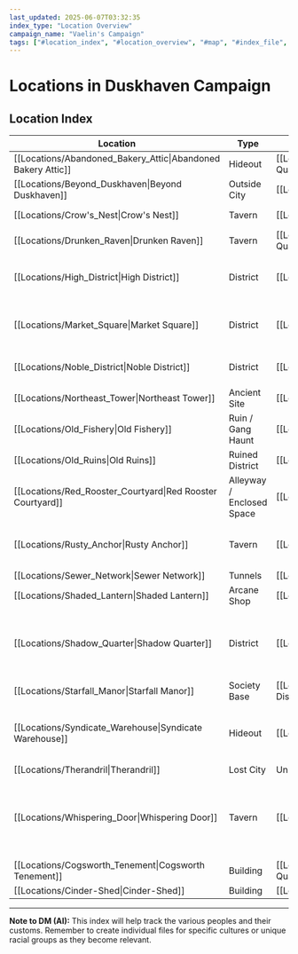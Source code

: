 ```yaml
---
last_updated: 2025-06-07T03:32:35
index_type: "Location Overview"
campaign_name: "Vaelin's Campaign"
tags: ["#location_index", "#location_overview", "#map", "#index_file", "#campaign_data", "#duskhaven_districts"] # (NEW/ENHANCED)
---
```

# Locations in Duskhaven Campaign

## Location Index

| Location                                                     | Type                      | Parent Location                              | Key NPCs                                                                                                                                                                                                                                               |
| ------------------------------------------------------------ | ------------------------- | -------------------------------------------- | ------------------------------------------------------------------------------------------------------------------------------------------------------------------------------------------------------------------------------------------------------ |
| [[Locations/Abandoned_Bakery_Attic\|Abandoned Bakery Attic]] | Hideout                   | [[Locations/Shadow_Quarter\|Shadow Quarter]] | [[Characters/PCs/Vaelin_Shadowleaf\|Vaelin Shadowleaf]], [[Characters/NPCs/Finch\|Finch]]                                                                                                                                                              |
| [[Locations/Beyond_Duskhaven\|Beyond Duskhaven]]             | Outside City              | [[Locations/Duskhaven\|Duskhaven]]           | [[Characters/NPCs/Farmer_Gildas\|Farmer Gildas]] (Dream-Only)                                                                                                                                                                                          |
| [[Locations/Crow's_Nest\|Crow's Nest]]                       | Tavern                    | [[Locations/Docks\|Docks]]                   | [[Characters/NPCs/Skarlix\|Skarlix]], [[Characters/NPCs/Brak\|Brak]]                                                                                                                                                                                   |
| [[Locations/Drunken_Raven\|Drunken Raven]]                   | Tavern                    | [[Locations/Shadow_Quarter\|Shadow Quarter]] | [[Characters/NPCs/Talia_Whisper\|Talia "Whisper"]], [[Characters/NPCs/Tarren\|Tarren]]                                                                                                                                                                 |
| [[Locations/High_District\|High District]]                   | District                  | [[Locations/Duskhaven\|Duskhaven]]           | [[Characters/NPCs/Lord_Varyn\|Lord Varyn]], [[Characters/NPCs/Silas_Inkfinger\|Silas "Inkfinger"]], [[Characters/NPCs/Elyndra\|Elyndra]]                                                                                                               |
| [[Locations/Market_Square\|Market Square]]                   | District                  | [[Locations/Duskhaven\|Duskhaven]]           | [[Characters/NPCs/Mira_Quickfingers\|Mira "Quickfingers"]], [[Characters/NPCs/Garrick_Stonehand\|Garrick Stonehand]]                                                                                                                                   |
| [[Locations/Noble_District\|Noble District]]                 | District                  | [[Locations/Duskhaven\|Duskhaven]]           | [[Characters/NPCs/Lord_Varyn\|Lord Varyn]], [[Characters/NPCs/Silas_Inkfinger\|Silas "Inkfinger"]]                                                                                                                                                     |
| [[Locations/Northeast_Tower\|Northeast Tower]]               | Ancient Site              | [[Locations/Old_Ruins\|Old Ruins]]           | None                                                                                                                                                                                                                                                   |
| [[Locations/Old_Fishery\|Old Fishery]]                       | Ruin / Gang Haunt         | [[Locations/Docks\|Docks]]                   | [[Characters/NPCs/Magpie_Miri\|Magpie Miri]], [[Characters/NPCs/Grol\|Grol]], [[Characters/NPCs/Pip\|Pip]] (recently)                                                                                                                                  |
| [[Locations/Old_Ruins\|Old Ruins]]                           | Ruined District           | [[Locations/Duskhaven\|Duskhaven]]           | None (various creatures/scavengers)                                                                                                                                                                                                                    |
| [[Locations/Red_Rooster_Courtyard\|Red Rooster Courtyard]]   | Alleyway / Enclosed Space | [[Locations/Duskhaven\|Duskhaven]]           | None                                                                                                                                                                                                                                                   |
| [[Locations/Rusty_Anchor\|Rusty Anchor]]                     | Tavern                    | [[Locations/Docks\|Docks]]                   | [[Characters/NPCs/Greta_Mama_Stoneheart\|Greta "Mama" Stoneheart"]], [[Characters/NPCs/Elara_Lark_Stoneheart\|Elara "Lark" Stoneheart"]]                                                                                                               |
| [[Locations/Sewer_Network\|Sewer Network]]                   | Tunnels                   | [[Locations/Duskhaven\|Duskhaven]]           | None (various criminals/creatures)                                                                                                                                                                                                                     |
| [[Locations/Shaded_Lantern\|Shaded Lantern]]                 | Arcane Shop               | [[Locations/Veil\|Veil]]                     | [[Characters/NPCs/Elaris\|Elaris]], [[Characters/NPCs/Lyra\|Lyra]]                                                                                                                                                                                     |
| [[Locations/Shadow_Quarter\|Shadow Quarter]]                 | District                  | [[Locations/Duskhaven\|Duskhaven]]           | [[Characters/NPCs/Finch\|Finch]], [[Factions/Ratlings\|Ratlings]] (group), [[Characters/PCs/Vaelin_Shadowleaf\|Vaelin Shadowleaf]], [[Characters/NPCs/Talia_Whisper\|Talia "Whisper"]]                                                                 |
| [[Locations/Starfall_Manor\|Starfall Manor]]                 | Society Base              | [[Locations/High_District\|High District]]   | [[Characters/NPCs/Elyndra\|Elyndra]]                                                                                                                                                                                                                   |
| [[Locations/Syndicate_Warehouse\|Syndicate Warehouse]]       | Hideout                   | [[Locations/Docks\|Docks]]                   | [[Characters/NPCs/The_Anchor\|The Anchor]], [[Characters/NPCs/Korgal_Iron_Fist\|Korgal Iron Fist]], [[Characters/NPCs/The_Forger\|The Forger]], [[Characters/NPCs/Skrix\|Skrix]], [[Characters/NPCs/The_Shade\|The Shade]]                             |
| [[Locations/Therandril\|Therandril]]                         | Lost City                 | Unknown                                      | None (echoes of past)                                                                                                                                                                                                                                  |
| [[Locations/Whispering_Door\|Whispering Door]]               | Tavern                    | [[Locations/Veil\|Veil]]                     | [[Characters/NPCs/Rynna\|Rynna]], [[Characters/NPCs/Vrenna\|Vrenna]], [[Characters/NPCs/Kyssra\|Kyssra]], [[Characters/NPCs/Jib\|Jib]], [[Characters/NPCs/The_Wraith\|The Wraith]], [[Characters/NPCs/Thorne\|Thorne]], [[Characters/NPCs/Mara\|Mara]] |
| [[Locations/Cogsworth_Tenement\|Cogsworth Tenement]]         | Building                  | [[Locations/Shadow_Quarter\|Shadow Quarter]] | [[Characters/NPCs/Finch\|Finch]], [[Factions/Ratlings\|Ratlings]]                                                                                                                                                                                      |
| [[Locations/Cinder-Shed\|Cinder-Shed]]                       | Building                  | [[Locations/Docks\|The Docks]]               | None                                                                                                                                                                                                                                                   |

---
**Note to DM (AI):** This index will help track the various peoples and their customs. Remember to create individual files for specific cultures or unique racial groups as they become relevant.